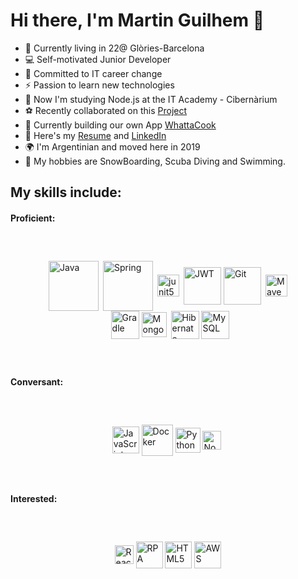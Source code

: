 # Hi there, I'm Martin Guilhem 👋  

- 🏡 Currently living in 22@ Glòries-Barcelona 
- 💻 Self-motivated Junior Developer
- 🎯 Committed to IT career change
- ⚡ Passion to learn new technologies 
- 🔭 Now I'm studying Node.js at the IT Academy - Cibernàrium
- ⚽ Recently collaborated on this [Project](https://github.com/it-academyproject/ITProject-Soccer-Backend)
- 💼 Currently building our own App [WhattaCook](https://github.com/WhattaCookProject/NewWhattaCook)
- 📃 Here's my [Resume](https://drive.google.com/file/d/1ef9MP8YQVXcl-yeqvit95V0-5A-IdN2h/view?usp=sharing) and [LinkedIn](https://www.linkedin.com/in/martin-guilhem/)
- 🌍 I'm Argentinian and moved here in 2019
- 🗻 My hobbies are SnowBoarding, Scuba Diving and Swimming.


## My skills include:

#### Proficient:
<span style="align-items:center;display:flex;flex-direction:row;flex-wrap:wrap;justify-content:center;margin: 60px;">
  <img title="Java" alt="Java" src="https://github.com/MartinGuilhem/MartinGuilhemCV/blob/main/Logos/java.png" height="80" />  &ensp;
  <img title="Spring" alt="Spring" src="https://github.com/MartinGuilhem/MartinGuilhemCV/blob/main/Logos/spring2.png" height="80" /> &ensp;
  <img title="junit5" alt="junit5" src="https://github.com/MartinGuilhem/MartinGuilhemCV/blob/main/Logos/junit5.png" height="35" /> &ensp;
  <img title="JWT" alt="JWT" src="https://github.com/MartinGuilhem/MartinGuilhemCV/blob/main/Logos/jwt.png" height="60" /> &nbsp;
  <img title="Git" alt="Git" src="https://github.com/MartinGuilhem/MartinGuilhemCV/blob/main/Logos/git2.png" height="60" /> &ensp;
  <img title="Maven" alt="Maven" src="https://github.com/MartinGuilhem/MartinGuilhemCV/blob/main/Logos/maven.png" height="35" /> &ensp;
  <img title="Gradle" alt="Gradle" src="https://github.com/MartinGuilhem/MartinGuilhemCV/blob/main/Logos/gradle.png" height="45" /> &nbsp;
  <img title="MongoDB" alt="MongoDB" src="https://github.com/MartinGuilhem/MartinGuilhemCV/blob/main/Logos/mongodb.png" height="40" /> &ensp;
  <img title="Hibernate" alt="Hibernate" src="https://github.com/MartinGuilhem/MartinGuilhemCV/blob/main/Logos/hibernate.png" height="45" /> &nbsp;
  <img title="MySQL" alt="MySQL" src="https://github.com/MartinGuilhem/MartinGuilhemCV/blob/main/Logos/MySQL.png" height="45" />
</span>

#### Conversant:
<span style="align-items:center;display:flex;flex-direction:row;flex-wrap:wrap;justify-content:center;margin: 60px;">
  <img title="JavaScript" alt="JavaScript" src="https://github.com/MartinGuilhem/MartinGuilhemCV/blob/main/Logos/javascript.png" height="43" /> &nbsp;
  <img title="Docker" alt="Docker" src="https://github.com/MartinGuilhem/MartinGuilhemCV/blob/main/Logos/docker.png" height="50" /> &nbsp;
  <img title="Python" alt="Python" src="https://github.com/MartinGuilhem/MartinGuilhemCV/blob/main/Logos/python.png" height="40" /> &nbsp;
  <img title="Node.JS" alt="Node.JS" src="https://github.com/MartinGuilhem/MartinGuilhemCV/blob/main/Logos/nodejs.png" height="30" /> &nbsp;
</span>

#### Interested:
<span style="align-items:center;display:flex;flex-direction:row;flex-wrap:wrap;justify-content:center;margin: 60px;">
  <img title="React" alt="React" src="https://github.com/MartinGuilhem/MartinGuilhemCV/blob/main/Logos/react.png" height="30" /> &nbsp;
  <img title="RPA" alt="RPA" src="https://github.com/MartinGuilhem/MartinGuilhemCV/blob/main/Logos/RPA.png" height="43" /> &nbsp;
  <img title="HTML5" alt="HTML5" src="https://github.com/MartinGuilhem/MartinGuilhemCV/blob/main/Logos/html5.png" height="43" /> &nbsp;
  <img title="AWS" alt="AWS" src="https://github.com/MartinGuilhem/MartinGuilhemCV/blob/main/Logos/AWS.png" height="43" />
</span>
